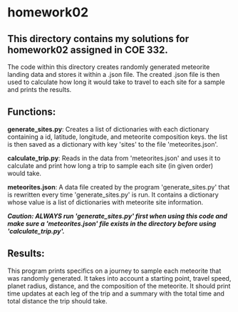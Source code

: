 # homework02
## This directory contains my solutions for homework02 assigned in COE 332.

The code within this directory creates randomly generated meteorite landing data and stores it within a .json file. The created .json file is then used
to calculate how long it would take to travel to each site for a sample and prints the results.

## Functions:
**generate_sites.py**: Creates a list of dictionaries with each dictionary containing
                   a id, latitude, longitude, and meteorite composition keys.
                   the list is then saved as a dictionary with key 'sites' to the
                   file 'meteorites.json'.

**calculate_trip.py**: Reads in the data from 'meteorites.json' and uses it to calculate
                   and print how long a trip to sample each site (in given order)
                   would take.

 **meteorites.json**: A data file created by the program 'generate_sites.py' that is
                   rewritten every time 'generate_sites.py' is run. It contains a
                   dictionary whose value is a list of dictionaries with meteorite
                   site information.
                   
  ***Caution: ALWAYS run 'generate_sites.py' first when using this code and make sure a
           'meteorites.json' file exists in the directory before using 'calculate_trip.py'.***
 
 ## Results:
This program prints specifics on a journey to sample each meteorite that was randomly generated. It takes into account a starting point, travel speed, planet radius, distance, and the composition of the meteorite. It should print time updates at each leg of the trip and a summary with the total time and total distance the trip should take.
